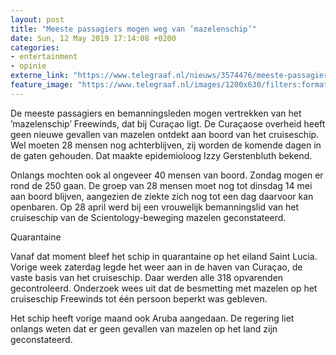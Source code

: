 ```yaml
---
layout: post
title: "Meeste passagiers mogen weg van ’mazelenschip’"
date: Sun, 12 May 2019 17:14:08 +0200
categories: 
- entertainment 
- opinie 
externe_link: "https://www.telegraaf.nl/nieuws/3574476/meeste-passagiers-mogen-weg-van-mazelenschip"
feature_image: "https://www.telegraaf.nl/images/1200x630/filters:format(jpeg):quality(80)/cdn-kiosk-api.telegraaf.nl/1bf3b7a6-74c9-11e9-9489-02c309bc01c1.jpg"
---
```


<p class="intro">De meeste passagiers en bemanningsleden mogen vertrekken van het ’mazelenschip’ Freewinds, dat bij Curaçao ligt. De Curaçaose overheid heeft geen nieuwe gevallen van mazelen ontdekt aan boord van het cruiseschip. Wel moeten 28 mensen nog achterblijven, zij worden de komende dagen in de gaten gehouden. Dat maakte epidemioloog Izzy Gerstenbluth bekend.</p> <p>Onlangs mochten ook al ongeveer 40 mensen van boord. Zondag mogen er rond de 250 gaan. De groep van 28 mensen moet nog tot dinsdag 14 mei aan boord blijven, aangezien de ziekte zich nog tot een dag daarvoor kan openbaren. Op 28 april werd bij een vrouwelijk bemanningslid van het cruiseschip van de Scientology-beweging mazelen geconstateerd.</p><p>Quarantaine</p><p>Vanaf dat moment bleef het schip in quarantaine op het eiland Saint Lucia. Vorige week zaterdag legde het weer aan in de haven van Curaçao, de vaste basis van het cruiseschip. Daar werden alle 318 opvarenden gecontroleerd. Onderzoek wees uit dat de besmetting met mazelen op het cruiseschip Freewinds tot één persoon beperkt was gebleven.</p><p>Het schip heeft vorige maand ook Aruba aangedaan. De regering liet onlangs weten dat er geen gevallen van mazelen op het land zijn geconstateerd.</p>
